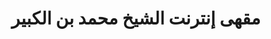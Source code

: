 ---
title: "مقهى إنترنت الشيخ محمد بن الكبير"
url: /brj-bjy-mkhtr/mqh-ntrnt-lshykh-mhmd-bn-lkbyr/
shop: ordinateur
---